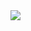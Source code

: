 <img src="https://img.shields.io/badge/react-61DAFB?style=for-the-badge&logo=react&logoColor=black">
